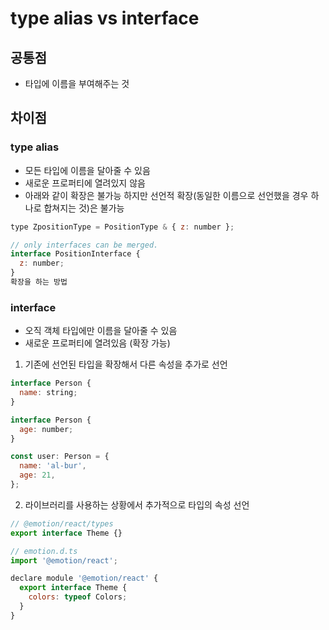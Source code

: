 # type alias vs interface

## 공통점
- 타입에 이름을 부여해주는 것

## 차이점
### type alias
- 모든 타입에 이름을 달아줄 수 있음
- 새로운 프로퍼티에 열려있지 않음
- 아래와 같이 확장은 불가능 하지만 선언적 확장(동일한 이름으로 선언했을 경우 하나로 합쳐지는 것)은 불가능
```js
type ZpositionType = PositionType & { z: number };

// only interfaces can be merged.
interface PositionInterface {
  z: number;
}
확장을 하는 방법
```


### interface
- 오직 객체 타입에만 이름을 달아줄 수 있음
- 새로운 프로퍼티에 열려있음 (확장 가능)
1. 기존에 선언된 타입을 확장해서 다른 속성을 추가로 선언
```js
interface Person {
  name: string;
}

interface Person {
  age: number;
}

const user: Person = {
  name: 'al-bur',
  age: 21,
};
```

2. 라이브러리를 사용하는 상황에서 추가적으로 타입의 속성 선언
```js
// @emotion/react/types
export interface Theme {}

// emotion.d.ts
import '@emotion/react';

declare module '@emotion/react' {
  export interface Theme {
    colors: typeof Colors;
  }
}
```